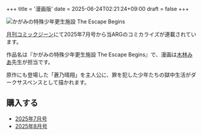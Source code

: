 +++
title = '漫画版'
date = 2025-06-24T02:21:24+09:00
draft = false
+++

![かがみの特殊少年更生施設 The Escape Begins](/img/the_escape_begins.jpg)

[月刊コミックジーン](https://comic-gene.com/)にて2025年7月号から当ARGのコミカライズが連載されています。

作品名は『かがみの特殊少年更生施設 The Escape Begins』で、漫画は[木林みあ](https://x.com/kibayashi_mia)先生が担当です。

原作にも登場した「蒼乃晴翔」を主人公に、罪を犯した少年たちの獄中生活がダークサスペンスとして描かれます。

## 購入する

* [2025年7月号](https://amzn.to/4k4A2rc)
* [2025年8月号](https://amzn.to/450NSp3)
